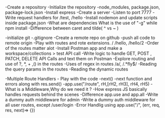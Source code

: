 -Create  a repository
-Initialize the repository
-node_modules, package.json, package-lock.json
-Install express 
-Create a server
-Listen to port 7777
-Write request handlers for /test, /hello
-Install nodemon and update scripts inside package.json
-What are dependencies
What is the use of "-g" while npm install
-Difference between caret and tilde( ^ vs ~ )

-initialize git 
-.gitignore
-Create a remote repo on github
-push all code to remote origin
-Play with routes and rote extensions. / /hello, /hello/2
-Order of the routes matter alot
-Install Postman app and make a workspace/collections > test API call
-Write logic to handle GET, POST , PATCH, DELETE API Calls and text them on Postman
-Explore routing and use of ?, *, + ,() in the routes
-Uses of regex in routes /a/, /.*fly$/
-Reading the query params in the routes
-Reading the dynamic routes

-Multiple Route Handlers - Play with the code 
-next()
-next function and errors along with res.send()
-app.use("/route", rH,[rH2, rH3], rH4, rH5)
-What is a Middleware,Why do we need it ?
-How express JS basically handles requests behind the scenes
-Difference app.use and app.all
-Write a dummy auth middleware for admin
-Write a dummy auth middleware for all user routes, except /user/login
-Error Handlig using app.use("/", (err, req, res, next)=> {})